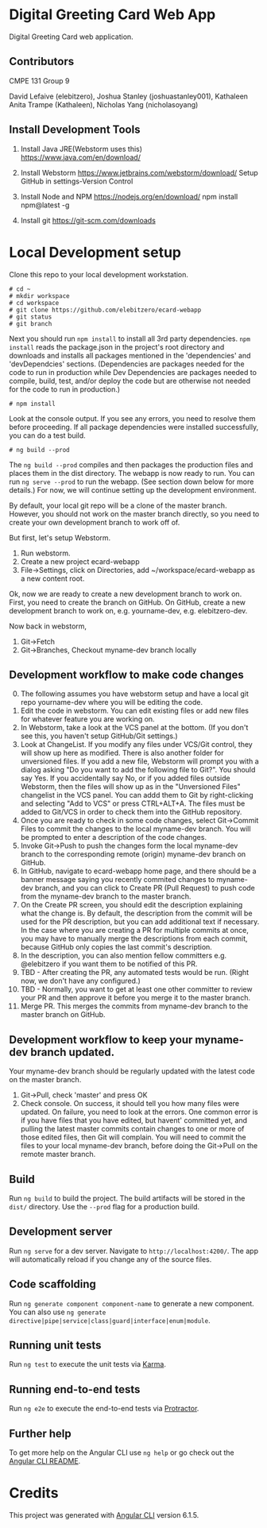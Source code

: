 # Digital Greeting Card Web App

Digital Greeting Card web application.

## Contributors

CMPE 131 Group 9

David Lefaive (elebitzero), Joshua Stanley (joshuastanley001), Kathaleen Anita Trampe (Kathaleen), Nicholas Yang (nicholasoyang)

## Install Development Tools

1. Install Java JRE(Webstorm uses this)
https://www.java.com/en/download/ 

2. Install Webstorm
https://www.jetbrains.com/webstorm/download/
Setup GitHub in settings-Version Control


3. Install Node and NPM
https://nodejs.org/en/download/ 
npm install npm@latest -g

4. Install git
https://git-scm.com/downloads 

# Local Development setup

Clone this repo to your local development workstation.

```
# cd ~
# mkdir workspace
# cd workspace
# git clone https://github.com/elebitzero/ecard-webapp 
# git status
# git branch
```
Next you should run `npm install` to install all 3rd party dependencies.  `npm install` reads the package.json in the project's root directory and downloads and installs all packages mentioned in the 'dependencies' and 'devDependcies' sections.  (Dependencies are packages needed for the code to run in production while Dev Dependencies are packages needed to compile, build, test, and/or deploy the code but are otherwise not needed for the code to run in production.)
```
# npm install
```
Look at the console output. If you see any errors, you need to resolve them before proceeding.  If all package dependencies were installed successfully, you can do a test build.
```
# ng build --prod
```
The `ng build --prod` compiles and then packages the production files and places them in the dist directory.  The webapp is now ready to run. You can run `ng serve --prod` to run the webapp.  (See section down below for more details.)  For now, we will continue setting up the development environment.

By default, your local git repo will be a clone of the master branch.  However, you should not work on the master branch directly, so you need to create your own development branch to work off of.

But first, let's setup Webstorm.

1. Run webstorm. 
2. Create a new project ecard-webapp
3. File->Settings, click on Directories, add ~/workspace/ecard-webapp as a new content root.

Ok, now we are ready to create a new development branch to work on.  First, you need to create the branch on GitHub. On GitHub, create a new development branch to work on, e.g. yourname-dev, e.g. elebitzero-dev.

Now back in webstorm, 
1. Git->Fetch
2. Git->Branches, Checkout myname-dev branch locally

##  Development workflow to make code changes

0. The following assumes you have webstorm setup and have a local git repo yourname-dev where you will be editing the code.
1. Edit the code in webstorm. You can edit existing files or add new files for whatever feature you are working on.
2. In Webstorm, take a look at the VCS panel at the bottom. (If you don't see this, you haven't setup GitHub/Git settings.)
3. Look at ChangeList. If you modify any files under VCS/Git control, they will show up here as modified.  There is also another folder for unversioned files.  If you add a new file, Webstorm will prompt you with a dialog asking "Do you want to add the following file to Git?". You should say Yes. If you accidentally say No, or if you added files outside Webstorm, then the files will show up as in the "Unversioned Files" changelist in the VCS panel. You can addd them to Git by right-clicking and selecting "Add to VCS" or press CTRL+ALT+A.  The files must be added to Git/VCS in order to check them into the GitHub repository.
4. Once you are ready to check in some code changes, select Git->Commit Files to commit the changes to the local myname-dev branch. You will be prompted to enter a description of the code changes.
5. Invoke Git->Push to push the changes form the local myname-dev branch to the corresponding remote (origin) myname-dev branch on GitHub.
6. In GitHub, navigate to ecard-webapp home page, and there should be a banner message saying you recently commited changes to myname-dev branch, and you can click to Create PR (Pull Request) to push code from the myname-dev branch to the master branch.
7. On the Create PR screen, you should edit the description explaining what the change is.  By default, the description from the commit will be used for the PR description, but you can add additional text if necessary.  In the case where you are creating a PR for multiple commits at once, you may have to manually merge the descriptions from each commit, because GitHub only copies the last commit's description.  
8.  In the description, you can also mention fellow committers e.g. @elebitzero if you want them to be notified of this PR.
9. TBD - After creating the PR, any automated tests would be run.  (Right now, we don't have any configured.)
10. TBD - Normally, you want to get at least one other committer to review your PR and then approve it before you merge it to the master branch.
11. Merge PR. This merges the commits from myname-dev branch to the master branch on GitHub.   

## Development workflow to keep your myname-dev branch updated.

Your myname-dev branch should be regularly updated with the latest code on the master branch.

1. Git->Pull,  check 'master' and press OK
2. Check console. On success, it should tell you how many files were updated.  On failure, you need to look at the errors. One common error is if you have files that you have edited, but havent' committed yet, and pulling the latest master commits contain changes to one or more of those edited files, then Git will complain.  You will need to commit the files to your local myname-dev branch, before doing the Git->Pull on the remote master branch.

## Build

Run `ng build` to build the project. The build artifacts will be stored in the `dist/` directory. Use the `--prod` flag for a production build.

## Development server

Run `ng serve` for a dev server. Navigate to `http://localhost:4200/`. The app will automatically reload if you change any of the source files.

## Code scaffolding

Run `ng generate component component-name` to generate a new component. You can also use `ng generate directive|pipe|service|class|guard|interface|enum|module`.


## Running unit tests

Run `ng test` to execute the unit tests via [Karma](https://karma-runner.github.io).

## Running end-to-end tests

Run `ng e2e` to execute the end-to-end tests via [Protractor](http://www.protractortest.org/).

## Further help

To get more help on the Angular CLI use `ng help` or go check out the [Angular CLI README](https://github.com/angular/angular-cli/blob/master/README.md).

# Credits

This project was generated with [Angular CLI](https://github.com/angular/angular-cli) version 6.1.5.
